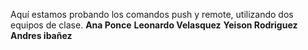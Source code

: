 Aquí estamos probando los comandos push y remote, utilizando dos equipos de clase.
**Ana Ponce**
**Leonardo Velasquez**
**Yeison Rodriguez**
**Andres ibañez**
